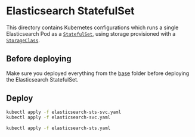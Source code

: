 # Elasticsearch StatefulSet
This directory contains Kubernetes configurations which runs a single Elasticsearch Pod as a [`StatefulSet`](https://kubernetes.io/docs/concepts/workloads/controllers/statefulset/), using storage provisioned with a [`StorageClass`](https://kubernetes.io/docs/concepts/storage/storage-classes/).

## Before deploying
Make sure you deployed everything from the [base](../base) folder before deploying the Elasticsearch StatefulSet.

## Deploy
```BASH
kubectl apply -f elasticsearch-sts-svc.yaml
kubectl apply -f elasticsearch-svc.yaml

kubectl apply -f elasticsearch-sts.yaml
```
